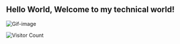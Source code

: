 ## Hello World, Welcome to my technical world!
 
![Gif-image](https://user-images.githubusercontent.com/58959408/232639433-cb0aea21-66f0-4508-a771-85e2089c5a87.gif)

![Visitor Count](https://profile-counter.glitch.me/{Stroller15}/count.svg)
 

